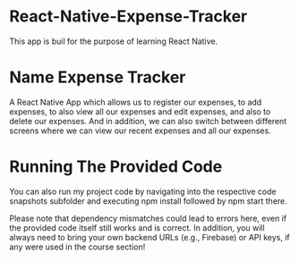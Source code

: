 # React-Native-Expense-Tracker

This app is buil for the purpose of learning React Native.

# Name Expense Tracker

A React Native App which allows us to register our expenses, to add expenses, to also view all our expenses and edit expenses, and also to delete our expenses. And in addition, we can also switch between different screens where we can view our recent expenses and all our expenses.

# Running The Provided Code

You can also run my project code by navigating into the respective code snapshots subfolder and executing npm install followed by npm start there.

Please note that dependency mismatches could lead to errors here, even if the provided code itself still works and is correct. In addition, you will always need to bring your own backend URLs (e.g., Firebase) or API keys, if any were used in the course section!
